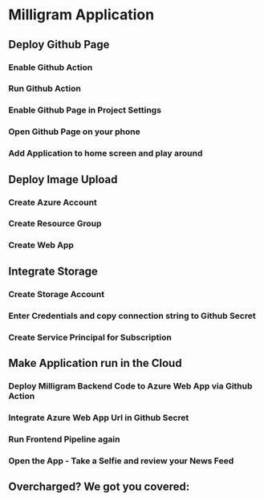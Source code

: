 # Milligram Application

## Deploy Github Page

### Enable Github Action

### Run Github Action

### Enable Github Page in Project Settings

### Open Github Page on your phone

### Add Application to home screen and play around

## Deploy Image Upload

### Create Azure Account

### Create Resource Group

### Create Web App

## Integrate Storage

### Create Storage Account

### Enter Credentials and copy connection string to Github Secret

### Create Service Principal for Subscription

## Make Application run in the Cloud

### Deploy Milligram Backend Code to Azure Web App via Github Action

### Integrate Azure Web App Url in Github Secret

### Run Frontend Pipeline again

### Open the App - Take a Selfie and review your News Feed

## Overcharged? We got you covered:
